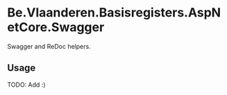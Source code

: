 # Be.Vlaanderen.Basisregisters.AspNetCore.Swagger

Swagger and ReDoc helpers.

## Usage

TODO: Add :)

